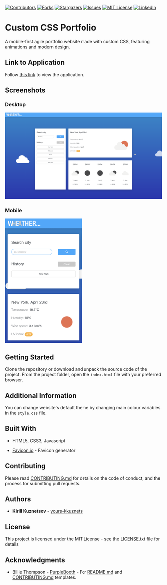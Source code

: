 [contributors-shield]: https://img.shields.io/github/contributors/yours-kkuznets/Custom-CSS-Portfolio.svg?style=flat-square
[contributors-url]: https://github.com/yours-kkuznets/Custom-CSS-Portfolio/graphs/contributors
[forks-shield]: https://img.shields.io/github/forks/yours-kkuznets/Custom-CSS-Portfolio.svg?style=flat-square
[forks-url]: https://github.com/othneildrew/yours-kkuznets/Custom-CSS-Portfolio/network/members
[stars-shield]: https://img.shields.io/github/stars/yours-kkuznets/Custom-CSS-Portfolio.svg?style=flat-square
[stars-url]: https://github.com/yours-kkuznets/Custom-CSS-Portfolio/stargazers
[issues-shield]: https://img.shields.io/github/issues/yours-kkuznets/Custom-CSS-Portfolio.svg?style=flat-square
[issues-url]: https://github.com/yours-kkuznets/Custom-CSS-Portfolio/issues
[license-shield]: https://img.shields.io/github/license/yours-kkuznets/Custom-CSS-Portfolio.svg?style=flat-square
[license-url]: https://github.com/yours-kkuznets/Custom-CSS-Portfolio/blob/master/LICENSE.txt
[linkedin-shield]: https://img.shields.io/badge/-LinkedIn-black.svg?style=flat-square&logo=linkedin&colorB=555
[linkedin-url]: https://linkedin.com/in/yourskkuznets

[![Contributors][contributors-shield]][contributors-url] [![Forks][forks-shield]][forks-url] [![Stargazers][stars-shield]][stars-url] [![Issues][issues-shield]][issues-url] [![MIT License][license-shield]][license-url] [![LinkedIn][linkedin-shield]][linkedin-url]

# Custom CSS Portfolio

A mobile-first agile portfolio website made with custom CSS, featuring animations and modern design.

## Link to Application

Follow [this link](https://yours-kkuznets.github.io/Custom-CSS-Portfolio/) to view the application.

## Screenshots

### Desktop

<img src="assets/img/desktop.png" alt="Custom CSS portfolio website desktop screenshot"/>

### Mobile

<img src="assets/img/mobile.png" height="400" alt="Custom CSS portfolio website mobile screenshot"/>

## Getting Started

Clone the repository or download and unpack the source code of the project. From the project folder, open the `index.html` file with your preferred browser.

## Additional Information

You can change website's default theme by changing main colour variables in the `style.css` file.

## Built With

- HTML5, CSS3, Javascript

- [Favicon.io](https://favicon.io/) - Favicon generator

## Contributing

Please read [CONTRIBUTING.md](https://github.com/yours-kkuznets/Custom-CSS-Portfolio/blob/master/CONTRIBUTING.md) for details on the code of conduct, and the process for submitting pull requests.

## Authors

- **Kirill Kuznetsov** - [yours-kkuznets](https://github.com/yours-kkuznets)

## License

This project is licensed under the MIT License - see the [LICENSE.txt](https://github.com/yours-kkuznets/Custom-CSS-Portfolio/blob/master/LICENSE.txt) file for details

## Acknowledgments

- Billie Thompson - [PurpleBooth](https://gist.github.com/PurpleBooth) - For [README.md](https://gist.github.com/PurpleBooth/109311bb0361f32d87a2) and [CONTRIBUTING.md](https://gist.github.com/PurpleBooth/b24679402957c63ec426) templates.

